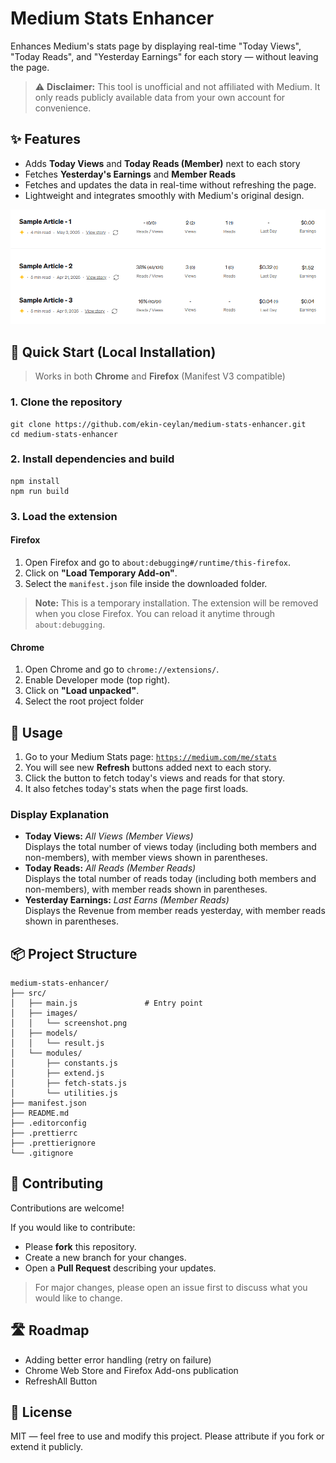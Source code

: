 # Medium Stats Enhancer
Enhances Medium's stats page by displaying real-time "Today Views", "Today Reads", and "Yesterday Earnings" for each story — without leaving the page.

> ⚠️ **Disclaimer:** This tool is unofficial and not affiliated with Medium. It only reads publicly available data from your own account for convenience.

## ✨ Features
- Adds **Today Views** and **Today Reads (Member)** next to each story
- Fetches **Yesterday's Earnings** and **Member Reads**
- Fetches and updates the data in real-time without refreshing the page.
- Lightweight and integrates smoothly with Medium's original design.

![Medium Stats Enhancer Screenshot](src/images/screenshot.png)

## 🚀 Quick Start (Local Installation)
> Works in both **Chrome** and **Firefox** (Manifest V3 compatible)

### 1. Clone the repository
```
git clone https://github.com/ekin-ceylan/medium-stats-enhancer.git
cd medium-stats-enhancer
```

### 2. Install dependencies and build
```
npm install
npm run build
```

### 3. Load the extension

#### Firefox
1. Open Firefox and go to `about:debugging#/runtime/this-firefox`.
2. Click on **"Load Temporary Add-on"**.
3. Select the `manifest.json` file inside the downloaded folder.

> **Note:** This is a temporary installation. The extension will be removed when you close Firefox. You can reload it anytime through `about:debugging`.

#### Chrome
1. Open Chrome and go to `chrome://extensions/`.
2. Enable Developer mode (top right).
3. Click on **"Load unpacked"**.
4. Select the root project folder

## 📖 Usage

1. Go to your Medium Stats page: [`https://medium.com/me/stats`](https://medium.com/me/stats)
2. You will see new **Refresh** buttons added next to each story.
3. Click the button to fetch today's views and reads for that story.
4. It also fetches today's stats when the page first loads.

### Display Explanation
-   **Today Views:** _All Views (Member Views)_  
    Displays the total number of views today (including both members and non-members), with member views shown in parentheses.
-   **Today Reads:** _All Reads (Member Reads)_  
    Displays the total number of reads today (including both members and non-members), with member reads shown in parentheses.
-   **Yesterday Earnings:** _Last Earns (Member Reads)_  
    Displays the Revenue from member reads yesterday, with member reads shown in parentheses.

## 📦 Project Structure
```
medium-stats-enhancer/
├── src/
│   ├── main.js               # Entry point
│   ├── images/
│   │   └── screenshot.png
│   ├── models/
│   │   └── result.js
│   └── modules/
│       ├── constants.js
│       ├── extend.js
│       ├── fetch-stats.js
│       └── utilities.js
├── manifest.json
├── README.md
├── .editorconfig
├── .prettierrc
├── .prettierignore
└── .gitignore
```

## 🤝 Contributing
Contributions are welcome!

If you would like to contribute:

-   Please **fork** this repository.
-   Create a new branch for your changes.
-   Open a **Pull Request** describing your updates.

> For major changes, please open an issue first to discuss what you would like to change.

## 🛣️ Roadmap
-   Adding better error handling (retry on failure)
-   Chrome Web Store and Firefox Add-ons publication
-   RefreshAll Button

## 📜 License
MIT — feel free to use and modify this project.
Please attribute if you fork or extend it publicly.
